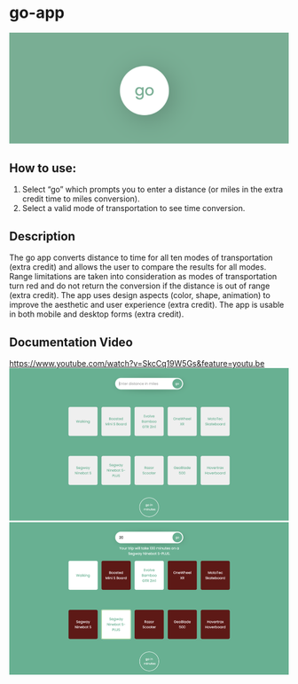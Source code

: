 # go-app

![Go App Header](https://github.com/cj-hines/go-app/blob/main/images/header.png?raw=true)

## How to use:
1. Select “go” which prompts you to enter a distance (or miles in the extra credit time to miles conversion).
2. Select a valid mode of transportation to see time conversion.

## Description
The go app converts distance to time for all ten modes of transportation (extra credit) and allows the user to compare the results for all modes. Range limitations are taken into consideration as modes of transportation turn red and do not return the conversion if the distance is out of range (extra credit). The app uses design aspects (color, shape, animation) to improve the aesthetic and user experience (extra credit). The app is usable in both mobile and desktop forms (extra credit).

## Documentation Video
https://www.youtube.com/watch?v=SkcCq19W5Gs&feature=youtu.be
![](https://github.com/cj-hines/go-app/blob/main/images/sc1.png?raw=true)
![](https://github.com/cj-hines/go-app/blob/main/images/sc2.png?raw=true)
